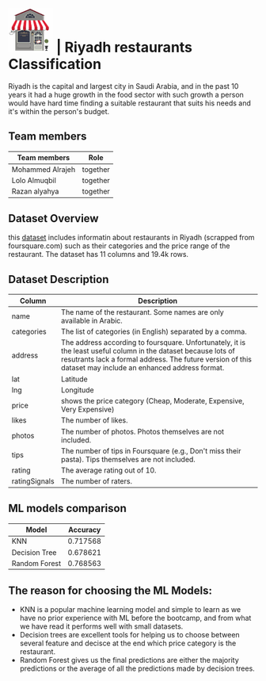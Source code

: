 
# <img src="Restaurant.jpeg" width="90" height="90"> | Riyadh restaurants Classification
Riyadh is the capital and largest city in Saudi Arabia, and in the past 10 years it had a huge growth in the food sector with such growth a person would have hard time finding a suitable restaurant that suits his needs and it's within the person's budget.

## Team members
| Team members     | Role                                                                      |
| ---------------- | ------------------------------------------------------------------------- |
| Mohammed Alrajeh |         together           |
| Lolo Almuqbil    |           together    |
| Razan alyahya    | together  |

## Dataset Overview
this [dataset](https://www.kaggle.com/datasets/fahd09/riyadh-restaurants-20k) includes informatin about restaurants in Riyadh (scrapped from foursquare.com) such as their categories and the price range of the restaurant. The dataset has 11 columns and 19.4k rows.

## Dataset Description
| Column               | Description                                                                                                                                                              |
| -------------------- | ------------------------------------------------------------------------------------------------------------------------------------------------------------------------ |
| name                 | The name of the restaurant. Some names are only available in Arabic.                                                                                                                                                        |
| categories             | The list of categories (in English) separated by a comma.                                                                                                                                                           |
| address      | The address according to foursquare. Unfortunately, it is the least useful column in the dataset because lots of resutrants lack a formal address. The future version of this dataset may include an enhanced address format.                                                                                                                                                          |
| lat            |Latitude                                                                                                                           |
| lng                | Longitude                                                                                                                        |
| price            | shows the price category (Cheap, Moderate, Expensive, Very Expensive)                                                                                                                            |
| likes  | The number of likes.                                                                                                                           |
| photos  | The number of photos. Photos themselves are not included.                                                                                                                            |
| tips          | The number of tips in Foursquare (e.g., Don't miss their pasta). Tips themselves are not included.                                                                                                                                                                               |
| rating          | The average rating out of 10.                                                                                                                                                  |
| ratingSignals         | The number of raters.                                                                                                |

## ML models comparison
| Model               | Accuracy                                                                                                                                                              |
| -------------------- | ------------------------------------------------------------------------------------------------------------------------------------------------------------------------ |
KNN	|0.717568
Decision Tree	|0.678621
Random Forest|	0.768563

## The reason for choosing the ML Models:
- KNN is a popular machine learning model and simple to learn as we have no prior experience with ML before the bootcamp, and from what we have read it performs well with small datasets.
- Decision trees are excellent tools for helping us to choose between several feature and decisce at the end which price category is the restaurant.
- Random Forest gives us the final predictions are either the majority predictions or the average of all the predictions made by decision trees.
